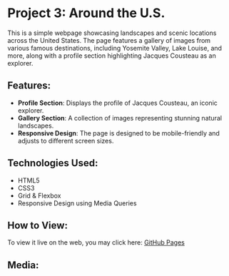 # Project 3: Around the U.S.

This is a simple webpage showcasing landscapes and scenic locations across the United States. The page features a gallery of images from various famous destinations, including Yosemite Valley, Lake Louise, and more, along with a profile section highlighting Jacques Cousteau as an explorer.

## Features:

- **Profile Section**: Displays the profile of Jacques Cousteau, an iconic explorer.
- **Gallery Section**: A collection of images representing stunning natural landscapes.
- **Responsive Design**: The page is designed to be mobile-friendly and adjusts to different screen sizes.

## Technologies Used:

- HTML5
- CSS3
- Grid & Flexbox
- Responsive Design using Media Queries

## How to View:

To view it live on the web, you may click here: [GitHub Pages](https://lidor-cohen.github.io/se_project_aroundtheus/)

## Media:

